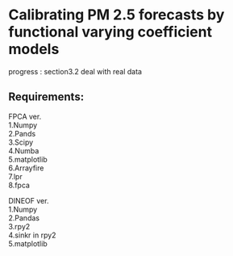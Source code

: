 # Calibrating PM 2.5 forecasts by functional varying coefficient models  
progress : section3.2 deal with real data  
## Requirements:
FPCA ver.  
1.Numpy  
2.Pands  
3.Scipy  
4.Numba  
5.matplotlib  
6.Arrayfire  
7.lpr  
8.fpca

DINEOF ver.  
1.Numpy  
2.Pandas  
3.rpy2  
4.sinkr in rpy2  
5.matplotlib
